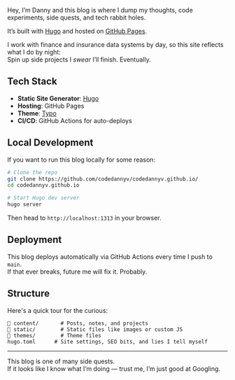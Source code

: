 Hey, I’m Danny and this blog is where I dump my thoughts, code experiments, side quests, and tech rabbit holes.

It’s built with [Hugo](https://gohugo.io/) and hosted on [GitHub Pages](https://pages.github.com/).

I work with finance and insurance data systems by day, so this site reflects what I do by night:  
Spin up side projects I _swear_ I’ll finish. Eventually.

## Tech Stack

- **Static Site Generator**: [Hugo](https://gohugo.io/)
- **Hosting**: GitHub Pages
- **Theme**: [Typo](https://github.com/tomfran/typo)
- **CI/CD**: GitHub Actions for auto-deploys

## Local Development

If you want to run this blog locally for some reason:

```bash
# Clone the repo
git clone https://github.com/codedannyv/codedannyv.github.io/
cd codedannyv.github.io

# Start Hugo dev server
hugo server
```

Then head to `http://localhost:1313` in your browser.

## Deployment

This blog deploys automatically via GitHub Actions every time I push to `main`.  
If that ever breaks, future me will fix it. Probably.

## Structure

Here's a quick tour for the curious:

```
📁 content/       # Posts, notes, and projects
📁 static/        # Static files like images or custom JS
📁 themes/        # Theme files
hugo.toml      # Site settings, SEO bits, and lies I tell myself
```

---

This blog is one of many side quests.  
If it looks like I know what I’m doing — trust me, I’m just good at Googling.

```

```
